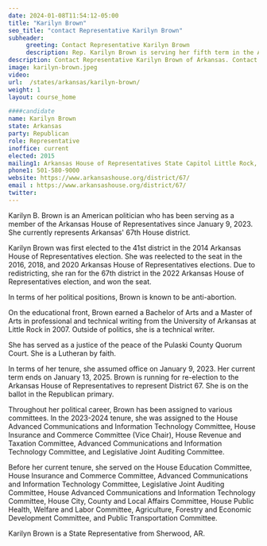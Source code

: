 ```yaml
---
date: 2024-01-08T11:54:12-05:00
title: "Karilyn Brown"
seo_title: "contact Representative Karilyn Brown"
subheader:
     greeting: Contact Representative Karilyn Brown
     description: Rep. Karilyn Brown is serving her fifth term in the Arkansas House. She represents District 67 which includes portions of Pulaski County. For the 94th General Assembly, Rep. Brown serves as the Vice Chair on the House Insurance and Commerce Committee.
description: Contact Representative Karilyn Brown of Arkansas. Contact information for Karilyn Brown includes email address, phone number, and mailing address.
image: karilyn-brown.jpeg
video:
url:  /states/arkansas/karilyn-brown/
weight: 1
layout: course_home

####candidate
name: Karilyn Brown
state: Arkansas
party: Republican
role: Representative
inoffice: current
elected: 2015
mailing1: Arkansas House of Representatives State Capitol Little Rock, AR 72201
phone1: 501-580-9000
website: https://www.arkansashouse.org/district/67/
email : https://www.arkansashouse.org/district/67/
twitter:
---
```


Karilyn B. Brown is an American politician who has been serving as a member of the Arkansas House of Representatives since January 9, 2023. She currently represents Arkansas' 67th House district.

Karilyn Brown was first elected to the 41st district in the 2014 Arkansas House of Representatives election. She was reelected to the seat in the 2016, 2018, and 2020 Arkansas House of Representatives elections. Due to redistricting, she ran for the 67th district in the 2022 Arkansas House of Representatives election, and won the seat.

In terms of her political positions, Brown is known to be anti-abortion.

On the educational front, Brown earned a Bachelor of Arts and a Master of Arts in professional and technical writing from the University of Arkansas at Little Rock in 2007. Outside of politics, she is a technical writer.

She has served as a justice of the peace of the Pulaski County Quorum Court. She is a Lutheran by faith.

In terms of her tenure, she assumed office on January 9, 2023. Her current term ends on January 13, 2025. Brown is running for re-election to the Arkansas House of Representatives to represent District 67. She is on the ballot in the Republican primary.

Throughout her political career, Brown has been assigned to various committees. In the 2023-2024 tenure, she was assigned to the House Advanced Communications and Information Technology Committee, House Insurance and Commerce Committee (Vice Chair), House Revenue and Taxation Committee, Advanced Communications and Information Technology Committee, and Legislative Joint Auditing Committee.

Before her current tenure, she served on the House Education Committee, House Insurance and Commerce Committee, Advanced Communications and Information Technology Committee, Legislative Joint Auditing Committee, House Advanced Communications and Information Technology Committee, House City, County and Local Affairs Committee, House Public Health, Welfare and Labor Committee, Agriculture, Forestry and Economic Development Committee, and Public Transportation Committee.

Karilyn Brown is a State Representative from Sherwood, AR.
